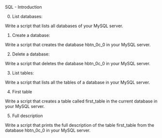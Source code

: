 SQL - Introduction

0. List databases: 

Write a script that lists all databases of your MySQL server.

1. Create a database:

Write a script that creates the database hbtn_0c_0 in your MySQL server.

2. Delete a database:

Write a script that deletes the database hbtn_0c_0 in your MySQL server.

3. List tables:

Write a script that lists all the tables of a database in your MySQL server.

4. First table

Write a script that creates a table called first_table in the current database in your MySQL server.

5. Full description

Write a script that prints the full description of the table first_table from the database hbtn_0c_0 in your MySQL server.
